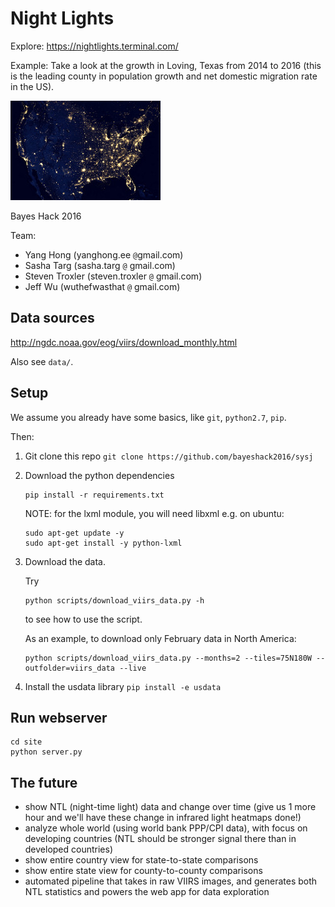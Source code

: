 # Night Lights

Explore: https://nightlights.terminal.com/

Example: Take a look at the growth in Loving, Texas from 2014 to 2016 (this is the leading county in population growth and net domestic migration rate in the US).

![VIIRS Suomi NPP satellite US 2012](data/nightlights.jpg)

Bayes Hack 2016

Team:
- Yang Hong (yanghong.ee `@`gmail.com)
- Sasha Targ (sasha.targ `@` gmail.com)
- Steven Troxler (steven.troxler `@` gmail.com)
- Jeff Wu (wuthefwasthat `@` gmail.com)

## Data sources

http://ngdc.noaa.gov/eog/viirs/download_monthly.html

Also see `data/`.

## Setup

We assume you already have some basics, like `git`, `python2.7`, `pip`.

Then:

1.  Git clone this repo
    ```git clone https://github.com/bayeshack2016/sysj```

1.  Download the python dependencies
    ```
    pip install -r requirements.txt
    ```

    NOTE: for the lxml module, you will need libxml
    e.g. on ubuntu:
    ```
    sudo apt-get update -y
    sudo apt-get install -y python-lxml
    ```

1. Download the data.

   Try
   ```
   python scripts/download_viirs_data.py -h
   ```
   to see how to use the script.

   As an example, to download only February data in North America:
   ```
   python scripts/download_viirs_data.py --months=2 --tiles=75N180W --outfolder=viirs_data --live
   ```

1. Install the usdata library
   ``` pip install -e usdata ```

## Run webserver

```
cd site
python server.py
```

## The future

- show NTL (night-time light) data and change over time (give us 1 more hour and we'll have these change in infrared light heatmaps done!)
- analyze whole world (using world bank PPP/CPI data), with focus on developing countries (NTL should be stronger signal there than in developed countries)
- show entire country view for state-to-state comparisons
- show entire state view for county-to-county comparisons
- automated pipeline that takes in raw VIIRS images, and generates both NTL statistics and powers the web app for data exploration

